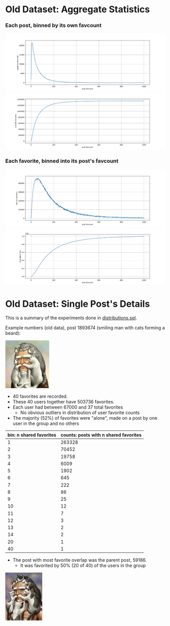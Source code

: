 # Old Dataset: Aggregate Statistics

### Each post, binned by its own favcount
![posts](graphics/posts.png)
![cumulative posts](graphics/cum_posts.png)

### Each favorite, binned into its post's favcount
![favs](graphics/favs.png)
![cumulative favs](graphics/cum_favs.png)


# Old Dataset: Single Post's Details

This is a summary of the experiments done in [distributions.sql](distributions.sql).

Example numbers (old data), post 1893674 (smiling man with cats forming a beard):

![catman](graphics/9d9a16883bbd87f88f767a00c039bf40.jpg)
- 40 favorites are recorded.
- These 40 users together have 503736 favorites.
- Each user had between 67000 and 37 total favorites
  - No obvious outliers in distribution of user favorite counts
- The majority (52%) of favorites were "alone", made on a post by one user in the group and no others

bin: n shared favorites | counts: posts with n shared favorites|
------- | ------
1 | 263328
2| 70452|
3| 19758|
4|  6009|
5|  1902|
 6|   645|
 7|   222|
 8|    86|
 9|    25|
10|    12|
11|     7|
12|     3|
13|     2|
14|     2|
20|     1|
40|     1|

- The post with most favorite overlap was the parent post, 59186.
  - It was favorited by 50% (20 of 40) of the users in the group

![the OG catman](graphics/ffc6e48b2a66e4958277e7e3e163b7c0.jpg)